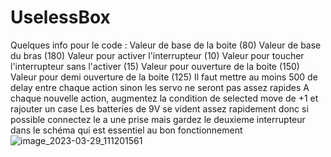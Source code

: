 # UselessBox
Quelques info pour le code :
Valeur de base de la boite (80)
Valeur de base du bras (180)
Valeur pour activer l'interrupteur (10)
Valeur pour toucher l'interrupteur sans l'activer (15)
Valeur pour ouverture de la boite (150)
Valeur pour demi ouverture de la boite (125)
Il faut mettre au moins 500 de delay entre chaque action sinon les servo ne seront pas assez rapides 
A chaque nouvelle action, augmentez la condition de selected move de +1 et rajouter un case 
Les batteries de 9V se vident assez rapidement donc si possible connectez le a une prise mais gardez le deuxieme interrupteur dans le schéma qui est essentiel au bon fonctionnement 
![image_2023-03-29_111201561](https://user-images.githubusercontent.com/84771913/228485957-33b3f8e9-cded-47ab-9c0c-65ebda89434b.png)

